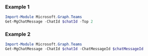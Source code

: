 ### Example 1
``` powershell
Import-Module Microsoft.Graph.Teams
Get-MgChatMessage -ChatId $chatId -Top 2 
```
### Example 2
``` powershell
Import-Module Microsoft.Graph.Teams
Get-MgChatMessage -ChatId $chatId -ChatMessageId $chatMessageId
```
